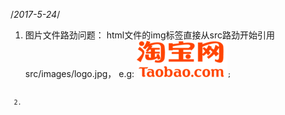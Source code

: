 /*2017-5-24*/
1. 图片文件路劲问题：
html文件的img标签直接从src路劲开始引用 src/images/logo.jpg，
    e.g: <code><img src="src/images/logo.jpg" alt=""/><code>;
    
2. 